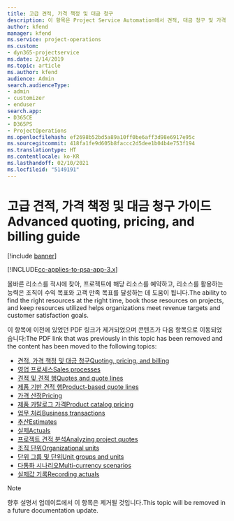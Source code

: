 ```yaml
---
title: 고급 견적, 가격 책정 및 대금 청구
description: 이 항목은 Project Service Automation에서 견적, 대금 청구 및 가격 책정에 대한 정보를 제공합니다.
author: kfend
manager: kfend
ms.service: project-operations
ms.custom:
- dyn365-projectservice
ms.date: 2/14/2019
ms.topic: article
ms.author: kfend
audience: Admin
search.audienceType:
- admin
- customizer
- enduser
search.app:
- D365CE
- D365PS
- ProjectOperations
ms.openlocfilehash: ef2698b52bd5a89a10ff0be6aff3d98e6917e95c
ms.sourcegitcommit: 418fa1fe9d605b8faccc2d5dee1b04b4e753f194
ms.translationtype: HT
ms.contentlocale: ko-KR
ms.lasthandoff: 02/10/2021
ms.locfileid: "5149191"
---
```

# <a name="advanced-quoting-pricing-and-billing-guide"></a><span data-ttu-id="1e740-103">고급 견적, 가격 책정 및 대금 청구 가이드</span><span class="sxs-lookup"><span data-stu-id="1e740-103">Advanced quoting, pricing, and billing guide</span></span>

[!include [banner](../../includes/psa-now-project-operations.md)]

[!INCLUDE[cc-applies-to-psa-app-3.x](../../includes/cc-applies-to-psa-app-3x.md)]

<span data-ttu-id="1e740-104">올바른 리소스를 적시에 찾아, 프로젝트에 해당 리소스를 예약하고, 리소스를 활용하는 능력은 조직이 수익 목표와 고객 만족 목표를 달성하는 데 도움이 됩니다.</span><span class="sxs-lookup"><span data-stu-id="1e740-104">The ability to find the right resources at the right time, book those resources on projects, and keep resources utilized helps organizations meet revenue targets and customer satisfaction goals.</span></span> 

<span data-ttu-id="1e740-105">이 항목에 이전에 있었던 PDF 링크가 제거되었으며 콘텐츠가 다음 항목으로 이동되었습니다:</span><span class="sxs-lookup"><span data-stu-id="1e740-105">The PDF link that was previously in this topic has been removed and the content has been moved to the following topics:</span></span>

- [<span data-ttu-id="1e740-106">견적, 가격 책정 및 대금 청구</span><span class="sxs-lookup"><span data-stu-id="1e740-106">Quoting, pricing, and billing</span></span>](../quote-bill-price.md)
- [<span data-ttu-id="1e740-107">영업 프로세스</span><span class="sxs-lookup"><span data-stu-id="1e740-107">Sales processes</span></span>](../basic-sales-process.md)
- [<span data-ttu-id="1e740-108">견적 및 견적 행</span><span class="sxs-lookup"><span data-stu-id="1e740-108">Quotes and quote lines</span></span>](../basic-quote-lines.md)
- [<span data-ttu-id="1e740-109">제품 기반 견적 행</span><span class="sxs-lookup"><span data-stu-id="1e740-109">Product-based quote lines</span></span>](../product-based-quote-lines.md)
- [<span data-ttu-id="1e740-110">가격 산정</span><span class="sxs-lookup"><span data-stu-id="1e740-110">Pricing</span></span>](../basic-pricing.md)
- [<span data-ttu-id="1e740-111">제품 카탈로그 가격</span><span class="sxs-lookup"><span data-stu-id="1e740-111">Product catalog pricing</span></span>](../product-catalog-pricing.md)
- [<span data-ttu-id="1e740-112">업무 처리</span><span class="sxs-lookup"><span data-stu-id="1e740-112">Business transactions</span></span>](../basic-business-transactions.md)
- [<span data-ttu-id="1e740-113">추산</span><span class="sxs-lookup"><span data-stu-id="1e740-113">Estimates</span></span>](../estimates.md)
- [<span data-ttu-id="1e740-114">실제</span><span class="sxs-lookup"><span data-stu-id="1e740-114">Actuals</span></span>](../actuals.md)
- [<span data-ttu-id="1e740-115">프로젝트 견적 분석</span><span class="sxs-lookup"><span data-stu-id="1e740-115">Analyzing project quotes</span></span>](../basic-analyzing-quotes.md)
- [<span data-ttu-id="1e740-116">조직 단위</span><span class="sxs-lookup"><span data-stu-id="1e740-116">Organizational units</span></span>](../advanced-organizational.md)
- [<span data-ttu-id="1e740-117">단위 그룹 및 단위</span><span class="sxs-lookup"><span data-stu-id="1e740-117">Unit groups and units</span></span>](../advanced-units.md)
- [<span data-ttu-id="1e740-118">다통화 시나리오</span><span class="sxs-lookup"><span data-stu-id="1e740-118">Multi-currency scenarios</span></span>](../advanced-currency.md)
- [<span data-ttu-id="1e740-119">실제값 기록</span><span class="sxs-lookup"><span data-stu-id="1e740-119">Recording actuals</span></span>](../advanced-actuals.md)

> [!NOTE]
> <span data-ttu-id="1e740-120">향후 설명서 업데이트에서 이 항목은 제거될 것입니다.</span><span class="sxs-lookup"><span data-stu-id="1e740-120">This topic will be removed in a future documentation update.</span></span> 
